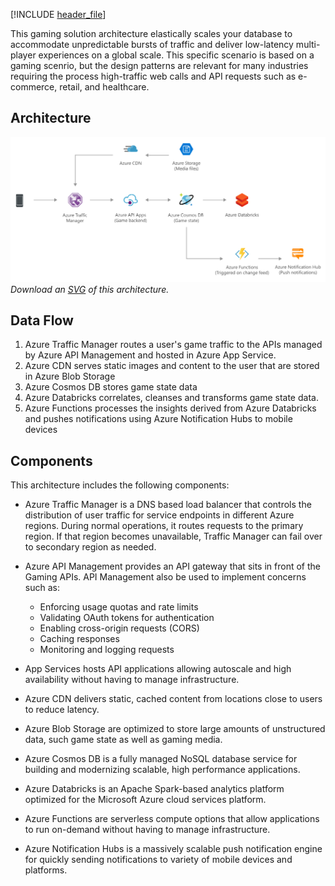 


[!INCLUDE [header_file](../../../includes/sol-idea-header.md)]

This gaming solution architecture elastically scales your database to accommodate unpredictable bursts of traffic and deliver low-latency multi-player experiences on a global scale. This specific scenario is based on a gaming scenrio, but the design patterns are relevant for many industries requiring the process high-traffic web calls and API requests such as e-commerce, retail, and healthcare.

## Architecture

![Architecture Diagram](../media/gaming-using-cosmos-db.png)
*Download an [SVG](../media/gaming-using-cosmos-db.svg) of this architecture.*

## Data Flow
1. Azure Traffic Manager routes a user's game traffic to the APIs managed by Azure API Management and hosted in Azure App Service.
2. Azure CDN serves static images and content to the user that are stored in Azure Blob Storage
3. Azure Cosmos DB stores game state data
4. Azure Databricks correlates, cleanses and transforms game state data.
5. Azure Functions processes the insights derived from Azure Databricks and pushes notifications using Azure Notification Hubs to mobile devices 

## Components

This architecture includes the following components:

- Azure Traffic Manager is a DNS based load balancer that controls the distribution of user traffic for service endpoints in different Azure regions. During normal operations, it routes requests to the primary region. If that region becomes unavailable, Traffic Manager can fail over to secondary region as needed.

- Azure API Management provides an API gateway that sits in front of the Gaming APIs. API Management also be used to implement concerns such as:
    - Enforcing usage quotas and rate limits
    - Validating OAuth tokens for authentication
    - Enabling cross-origin requests (CORS)
    - Caching responses
    - Monitoring and logging requests

- App Services hosts API applications allowing autoscale and high availability without having to manage infrastructure.

- Azure CDN delivers static, cached content from locations close to users to reduce latency.

- Azure Blob Storage are optimized to store large amounts of unstructured data, such game state as well as gaming media.

- Azure Cosmos DB is a fully managed NoSQL database service for building and modernizing scalable, high performance applications.

- Azure Databricks is an Apache Spark-based analytics platform optimized for the Microsoft Azure cloud services platform. 

- Azure Functions are serverless compute options that allow applications to run on-demand without having to manage infrastructure.

- Azure Notification Hubs is a massively scalable push notification engine for quickly sending notifications to variety of mobile devices and platforms.
